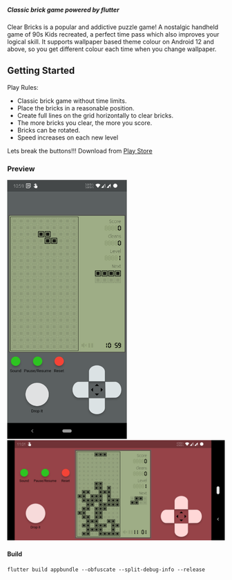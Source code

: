 ##### _Classic brick game powered by flutter_
Clear Bricks is a popular and addictive puzzle game! A nostalgic handheld game of 90s Kids recreated, a perfect time pass which also improves your logical skill. It supports wallpaper based theme colour on Android 12 and above, so you get different colour each time when you change wallpaper.
## Getting Started
Play Rules:
- Classic brick game without time limits.
- Place the bricks in a reasonable position.
- Create full lines on the grid horizontally to clear bricks.
- The more bricks you clear, the more you score.
- Bricks can be rotated.
- Speed increases on each new level

Lets break the buttons!!! Download from [Play Store](https://play.google.com/store/apps/dev?id=7098510071783404976)
### Preview
<img src="./_preview/portarit.png" alt="drawing" style="height:600px;"/>


<img src="./_preview/landscape.png" alt="drawing" style="width:600px;"/>


#### Build

```
flutter build appbundle --obfuscate --split-debug-info --release
```
